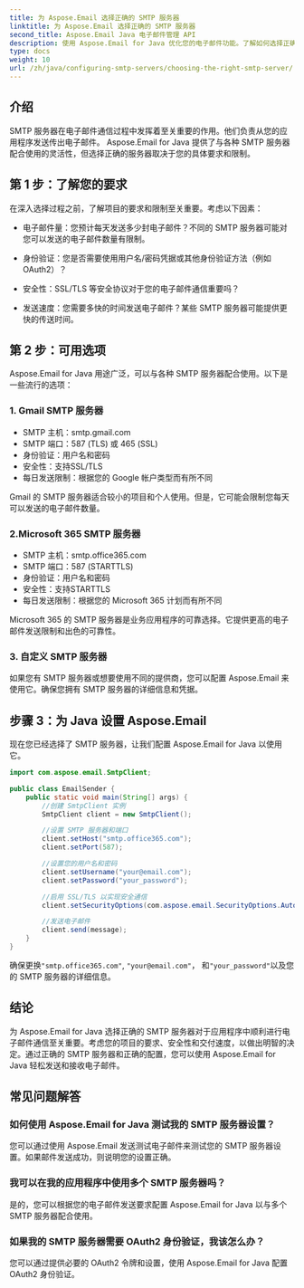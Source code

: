 ```yaml
---
title: 为 Aspose.Email 选择正确的 SMTP 服务器
linktitle: 为 Aspose.Email 选择正确的 SMTP 服务器
second_title: Aspose.Email Java 电子邮件管理 API
description: 使用 Aspose.Email for Java 优化您的电子邮件功能。了解如何选择正确的 SMTP 服务器并轻松发送电子邮件。
type: docs
weight: 10
url: /zh/java/configuring-smtp-servers/choosing-the-right-smtp-server/
---
```


## 介绍

SMTP 服务器在电子邮件通信过程中发挥着至关重要的作用。他们负责从您的应用程序发送传出电子邮件。 Aspose.Email for Java 提供了与各种 SMTP 服务器配合使用的灵活性，但选择正确的服务器取决于您的具体要求和限制。

## 第 1 步：了解您的要求

在深入选择过程之前，了解项目的要求和限制至关重要。考虑以下因素：

- 电子邮件量：您预计每天发送多少封电子邮件？不同的 SMTP 服务器可能对您可以发送的电子邮件数量有限制。

- 身份验证：您是否需要使用用户名/密码凭据或其他身份验证方法（例如 OAuth2）？

- 安全性：SSL/TLS 等安全协议对于您的电子邮件通信重要吗？

- 发送速度：您需要多快的时间发送电子邮件？某些 SMTP 服务器可能提供更快的传送时间。

## 第 2 步：可用选项

Aspose.Email for Java 用途广泛，可以与各种 SMTP 服务器配合使用。以下是一些流行的选项：

### 1. Gmail SMTP 服务器

- SMTP 主机：smtp.gmail.com
- SMTP 端口：587 (TLS) 或 465 (SSL)
- 身份验证：用户名和密码
- 安全性：支持SSL/TLS
- 每日发送限制：根据您的 Google 帐户类型而有所不同

Gmail 的 SMTP 服务器适合较小的项目和个人使用。但是，它可能会限制您每天可以发送的电子邮件数量。

### 2.Microsoft 365 SMTP 服务器

- SMTP 主机：smtp.office365.com
- SMTP 端口：587 (STARTTLS)
- 身份验证：用户名和密码
- 安全性：支持STARTTLS
- 每日发送限制：根据您的 Microsoft 365 计划而有所不同

Microsoft 365 的 SMTP 服务器是业务应用程序的可靠选择。它提供更高的电子邮件发送限制和出色的可靠性。

### 3. 自定义 SMTP 服务器

如果您有 SMTP 服务器或想要使用不同的提供商，您可以配置 Aspose.Email 来使用它。确保您拥有 SMTP 服务器的详细信息和凭据。

## 步骤 3：为 Java 设置 Aspose.Email

现在您已经选择了 SMTP 服务器，让我们配置 Aspose.Email for Java 以使用它。

```java
import com.aspose.email.SmtpClient;

public class EmailSender {
    public static void main(String[] args) {
        //创建 SmtpClient 实例
        SmtpClient client = new SmtpClient();

        //设置 SMTP 服务器和端口
        client.setHost("smtp.office365.com");
        client.setPort(587);

        //设置您的用户名和密码
        client.setUsername("your@email.com");
        client.setPassword("your_password");

        //启用 SSL/TLS 以实现安全通信
        client.setSecurityOptions(com.aspose.email.SecurityOptions.Auto);

        //发送电子邮件
        client.send(message);
    }
}
```

确保更换`"smtp.office365.com"`, `"your@email.com"`， 和`"your_password"`以及您的 SMTP 服务器的详细信息。

## 结论

为 Aspose.Email for Java 选择正确的 SMTP 服务器对于应用程序中顺利进行电子邮件通信至关重要。考虑您的项目的要求、安全性和交付速度，以做出明智的决定。通过正确的 SMTP 服务器和正确的配置，您可以使用 Aspose.Email for Java 轻松发送和接收电子邮件。

## 常见问题解答

### 如何使用 Aspose.Email for Java 测试我的 SMTP 服务器设置？

您可以通过使用 Aspose.Email 发送测试电子邮件来测试您的 SMTP 服务器设置。如果邮件发送成功，则说明您的设置正确。

### 我可以在我的应用程序中使用多个 SMTP 服务器吗？

是的，您可以根据您的电子邮件发送要求配置 Aspose.Email for Java 以与多个 SMTP 服务器配合使用。

### 如果我的 SMTP 服务器需要 OAuth2 身份验证，我该怎么办？

您可以通过提供必要的 OAuth2 令牌和设置，使用 Aspose.Email for Java 配置 OAuth2 身份验证。